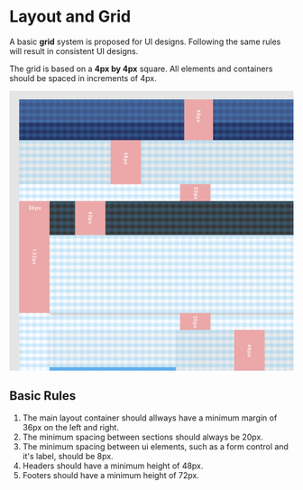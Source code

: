 <h1>Layout and Grid</h1>

<p>A basic <strong>grid</strong> system is proposed for UI designs. Following the same rules will result in consistent UI designs.</p>

<p>The grid is based on a <strong>4px by 4px</strong> square. All elements and containers should be spaced in increments of 4px.</p>

<img src="images/grid.jpg" style="width:auto"/>

<h2>Basic Rules</h2>

<ol>
	<li>The main layout container should allways have a minimum margin of 36px on the left and right.</li>
	<li>The minimum spacing between sections should always be 20px.</li>
	<li>The minimum spacing between ui elements, such as a form control and it's label, should be 8px.</li>
	<li>Headers should have a minimum height of 48px.</li>
	<li>Footers should have a minimum height of 72px.</li>
</ol>